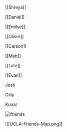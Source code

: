 

[[Shreya]]

[[Daniel]]

[[Emilye]]

[[Oliver]]

[[Carson]]

[[Matt]]

[[Tate]]

[[Evan]]

Josh

Gilly

Kunal



![friends](https://cdn.discordapp.com/attachments/703695934441390110/712871854938783754/IMG_4089.jpg)

![[UCLA-Friends-Map.png]]